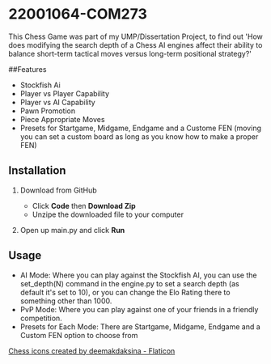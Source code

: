 # 22001064-COM273

This Chess Game was part of my UMP/Dissertation Project, to find out 'How does modifying the search depth of a Chess AI engines affect their ability to balance short-term tactical moves versus long-term positional strategy?'

##Features

- Stockfish Ai
- Player vs Player Capability
- Player vs AI Capability
- Pawn Promotion
- Piece Appropriate Moves
- Presets for Startgame, Midgame, Endgame and a Custome FEN (moving you can set a custom board as long as you know how to make a proper FEN)

## Installation

1. Download from GitHub
   - Click **Code** then **Download Zip**
   - Unzipe the downloaded file to your computer
  
2. Open up main.py and click **Run** 

## Usage

- AI Mode: Where you can play against the Stockfish AI, you can use the set_depth(N) command in the engine.py to set a search depth (as default it's set to 10), or you can change the Elo Rating there to something other than 1000.
- PvP Mode: Where you can play against one of your friends in a friendly competition.
- Presets for Each Mode: There are Startgame, Midgame, Endgame and a Custom FEN option to choose from

<a href="https://www.flaticon.com/free-icons/chess" title="chess icons">Chess icons created by deemakdaksina - Flaticon</a>
